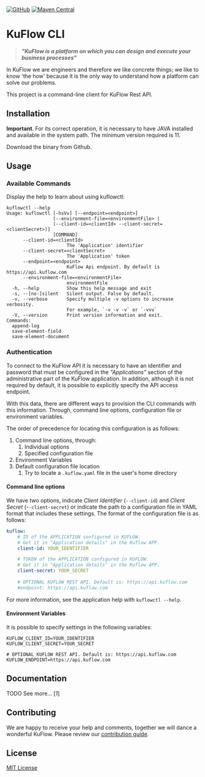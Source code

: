 [![GitHub](https://img.shields.io/github/license/kuflow/kuflow-cli?label=License)](https://github.com/kuflow/kuflow-cli/blob/master/LICENSE)
[![Maven Central](https://img.shields.io/maven-central/v/com.kuflow/kuflow-cli?label=Maven%20Central)](https://search.maven.org/artifact/com.kuflow/kuflow-cli)

# KuFlow CLI

> ***"KuFlow is a platform on which you can design and execute your business processes"***

In KuFlow we are engineers and therefore we like concrete things; we like to know 'the how' because it is the only way to understand how a platform can solve our problems.

This project is a command-line client for KuFlow Rest API. 

## Installation

**Important**. For its correct operation, it is necessary to have JAVA installed and available in the system path. The minimum version required is 11.

Download the binary from Github.

## Usage

### Available Commands

Display the help to learn about using kuflowctl:

```shell script
kuflowctl --help
Usage: kuflowctl [-hsVv] [--endpoint=<endpoint>]
                 [--environment-file=<environmentFile> |
                 (--client-id=<clientId> --client-secret=<clientSecret>)]
                 [COMMAND]
      --client-id=<clientId>
                      The 'Application' identifier
      --client-secret=<clientSecret>
                      The 'Application' token
      --endpoint=<endpoint>
                      KuFlow Api endpoint. By default is https://api.kuflow.com
      --environment-file=<environmentFile>
                      environmentFile
  -h, --help          Show this help message and exit
  -s, --[no-]silent   Silent output. False by default.
  -v, --verbose       Specify multiple -v options to increase verbosity.
                      For example, `-v -v -v` or `-vvv`
  -V, --version       Print version information and exit.
Commands:
  append-log
  save-element-field
  save-element-document
```

### Authentication

To connect to the KuFlow API it is necessary to have an identifier and password that must be configured in the *"Applications"* section of the administrative part of the KuFlow application. In addition, although it is not required by default, it is possible to explicitly specify the API access endpoint.

With this data, there are different ways to provision the CLI commands with this information. Through, command line options, configuration file or environment variables.

The order of precedence for locating this configuration is as follows:

1. Command line options, through: 
   1. Individual options
   2. Specified configuration file   
2. Environment Variables   
3. Default configuration file location
   1. Try to locate a `.kuflow.yaml` file in the user's home directory

#### Command line options

We have two options, indicate *Client Identifier* (`--client-id`) and *Client Secret* (-`-client-secret`) or indicate the path to a configuration file in YAML format that includes these settings. The format of the configuration file is as follows:

```yaml
kuflow:
    # ID of the APPLICATION configured in KUFLOW.
    # Get it in "Application details" in the Kuflow APP.
    client-id: YOUR_IDENTIFIER

    # TOKEN of the APPLICATION configured in KUFLOW.
    # Get it in "Application details" in the Kuflow APP.
    client-secret: YOUR_SECRET
    
    # OPTIONAL KUFLOW REST API. Default is: https://api.kuflow.com
    #endpoint: https://api.kuflow.com
```

For more information, see the application help with `kuflowctl --help`.

#### Environment Variables

It is possible to specify settings in the following variables:

```shell
KUFLOW_CLIENT_ID=YOUR_IDENTIFIER
KUFLOW_CLIENT_SECRET=YOUR_SECRET

# OPTIONAL KUFLOW REST API. Default is: https://api.kuflow.com
KUFLOW_ENDPOINT=https://api.kuflow.com
```
## Documentation

TODO See more... [*1*]

## Contributing

We are happy to receive your help and comments, together we will dance a wonderful KuFlow. Please review our [contribution guide](CONTRIBUTING.md).

## License

[MIT License](https://github.com/kuflow/kuflow-engine-client-java/blob/master/LICENSE)
